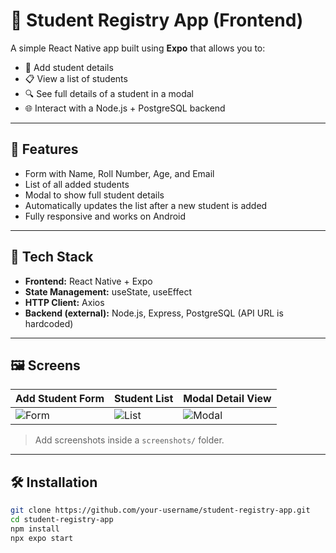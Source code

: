 # 📱 Student Registry App (Frontend)

A simple React Native app built using **Expo** that allows you to:

- 📄 Add student details
- 📋 View a list of students
- 🔍 See full details of a student in a modal
- 🌐 Interact with a Node.js + PostgreSQL backend

---

## 🚀 Features

- Form with Name, Roll Number, Age, and Email
- List of all added students
- Modal to show full student details
- Automatically updates the list after a new student is added
- Fully responsive and works on Android

---

## 🧰 Tech Stack

- **Frontend:** React Native + Expo
- **State Management:** useState, useEffect
- **HTTP Client:** Axios
- **Backend (external):** Node.js, Express, PostgreSQL (API URL is hardcoded)

---

## 🖼️ Screens

| Add Student Form | Student List | Modal Detail View |
|------------------|--------------|-------------------|
| ![Form](./screenshots/form.png) | ![List](./screenshots/list.png) | ![Modal](./screenshots/modal.png) |

> Add screenshots inside a `screenshots/` folder.

---

## 🛠️ Installation

```bash
git clone https://github.com/your-username/student-registry-app.git
cd student-registry-app
npm install
npx expo start
